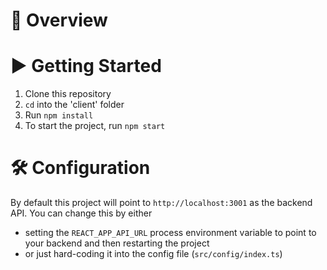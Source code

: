 # 👀 Overview

# ▶ Getting Started
1) Clone this repository
2) `cd` into the 'client' folder
3) Run `npm install`
4) To start the project, run `npm start`

# 🛠 Configuration
By default this project will point to `http://localhost:3001` as the backend API. You can change this by either
- setting the `REACT_APP_API_URL` process environment variable to point to your backend and then restarting the project
- or just hard-coding it into the config file (`src/config/index.ts`)
